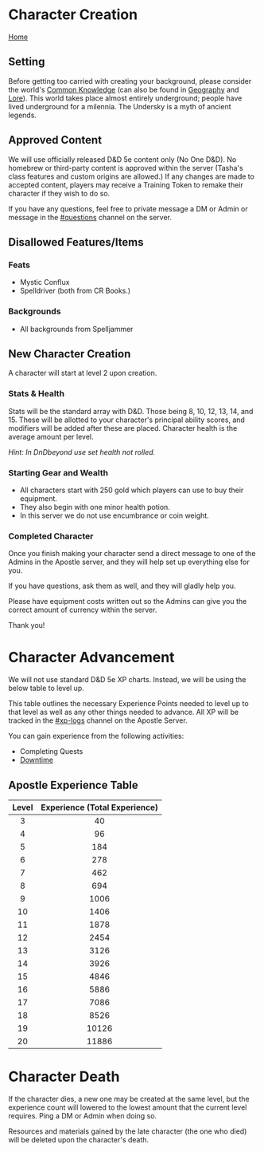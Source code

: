 # Character Creation
[Home](../11%20General/11.01%20Server%20Introduction.md)

## Setting
Before getting too carried with creating your background, please consider the world's [Common Knowledge](https://discord.com/channels/1003087059247964161/1003087060544000037) (can also be found in [Geography](../14%20Geography/Geography%20Overview.md) and [Lore](../12%20Lore/12.01%20Lore%20Overview.md)). This world takes place almost entirely underground; people have lived underground for a milennia. The Undersky is a myth of ancient legends.

## Approved Content
We will use officially released D&D 5e content only (No One D&D). No homebrew or third-party content is approved within the server (Tasha's class features and custom origins are allowed.) If any changes are made to accepted content, players may receive a Training Token to remake their character if they wish to do so.

If you have any questions, feel free to private message a DM or Admin or message in the [#questions](https://discord.com/channels/1003087059247964161/1003087060103594023) channel on the server.

## Disallowed Features/Items
### Feats
- Mystic Conflux
- Spelldriver (both from CR Books.)

### Backgrounds 
- All backgrounds from Spelljammer

## New Character Creation
A character will start at level 2 upon creation.

### Stats & Health
Stats will be the standard array with D&D. Those being 8, 10, 12, 13, 14, and 15. These will be allotted to your character's principal ability scores, and modifiers will be added after these are placed. Character health is the average amount per level.

*Hint: In DnDbeyond use set health not rolled.*

### Starting Gear and Wealth
- All characters start with 250 gold which players can use to buy their equipment. 
- They also begin with one minor health potion. 
- In this server we do not use encumbrance or coin weight.

### Completed Character
Once you finish making your character send a direct message to one of the Admins in the Apostle server, and they will help set up everything else for you. 

If you have questions, ask them as well, and they will gladly help you. 

Please have equipment costs written out so the Admins can give you the correct amount of currency within the server.

Thank you!

# Character Advancement
We will not use standard D&D 5e XP charts. Instead, we will be using the below table to level up.

This table outlines the necessary Experience Points needed to level up to that level as well as any other things needed to advance. All XP will be tracked in the [#xp-logs](https://discord.com/channels/1003087059247964161/1003087060313325669) channel on the Apostle Server.

You can gain experience from the following activities:
- Completing Quests
- [Downtime](../13%20Downtime/13.04%20Downtime%20Experience.md)

## Apostle Experience Table
Level | Experience (Total Experience)
:--: | :--: 
3 | 40
4 | 96
5 | 184
6 | 278
7 | 462
8 | 694
9 | 1006
10 | 1406
11 | 1878
12 | 2454
13 | 3126
14 | 3926
15 | 4846
16 | 5886
17 | 7086
18 | 8526
19 | 10126
20 | 11886

# Character Death
If the character dies, a new one may be created at the same level, but the experience count will lowered to the lowest amount that the current level requires. Ping a DM or Admin when doing so.

Resources and materials gained by the late character (the one who died) will be deleted upon the character's death.


